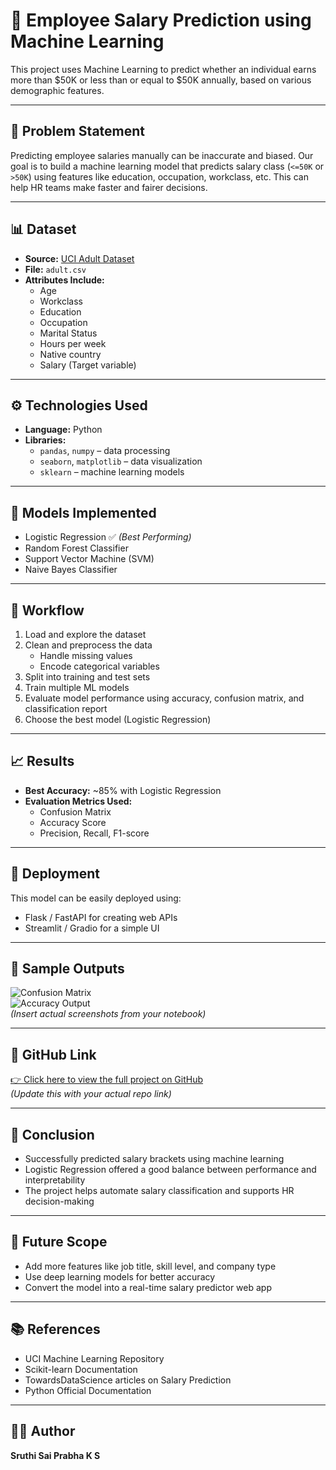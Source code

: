 # 💼 Employee Salary Prediction using Machine Learning

This project uses Machine Learning to predict whether an individual earns more than \$50K or less than or equal to \$50K annually, based on various demographic features.

---

## 📌 Problem Statement

Predicting employee salaries manually can be inaccurate and biased. Our goal is to build a machine learning model that predicts salary class (`<=50K` or `>50K`) using features like education, occupation, workclass, etc. This can help HR teams make faster and fairer decisions.

---

## 📊 Dataset

- **Source:** [UCI Adult Dataset](https://archive.ics.uci.edu/ml/datasets/adult)
- **File:** `adult.csv`
- **Attributes Include:**
  - Age
  - Workclass
  - Education
  - Occupation
  - Marital Status
  - Hours per week
  - Native country
  - Salary (Target variable)

---

## ⚙️ Technologies Used

- **Language:** Python  
- **Libraries:**
  - `pandas`, `numpy` – data processing  
  - `seaborn`, `matplotlib` – data visualization  
  - `sklearn` – machine learning models  

---

## 🧠 Models Implemented

- Logistic Regression ✅ *(Best Performing)*
- Random Forest Classifier  
- Support Vector Machine (SVM)  
- Naive Bayes Classifier  

---

## 🔄 Workflow

1. Load and explore the dataset  
2. Clean and preprocess the data  
   - Handle missing values  
   - Encode categorical variables  
3. Split into training and test sets  
4. Train multiple ML models  
5. Evaluate model performance using accuracy, confusion matrix, and classification report  
6. Choose the best model (Logistic Regression)

---

## 📈 Results

- **Best Accuracy:** ~85% with Logistic Regression  
- **Evaluation Metrics Used:**
  - Confusion Matrix
  - Accuracy Score
  - Precision, Recall, F1-score

---

## 🚀 Deployment

This model can be easily deployed using:
- Flask / FastAPI for creating web APIs
- Streamlit / Gradio for a simple UI

---

## 🧪 Sample Outputs

![Confusion Matrix](#)  
![Accuracy Output](#)  
*(Insert actual screenshots from your notebook)*

---

## 🔗 GitHub Link

[👉 Click here to view the full project on GitHub](https://github.com/your-username/employee-salary-prediction)  
*(Update this with your actual repo link)*

---

## 📝 Conclusion

- Successfully predicted salary brackets using machine learning  
- Logistic Regression offered a good balance between performance and interpretability  
- The project helps automate salary classification and supports HR decision-making

---

## 🔮 Future Scope

- Add more features like job title, skill level, and company type  
- Use deep learning models for better accuracy  
- Convert the model into a real-time salary predictor web app

---

## 📚 References

- UCI Machine Learning Repository  
- Scikit-learn Documentation  
- TowardsDataScience articles on Salary Prediction  
- Python Official Documentation

---

## 👩‍💻 Author

**Sruthi Sai Prabha K S**  

